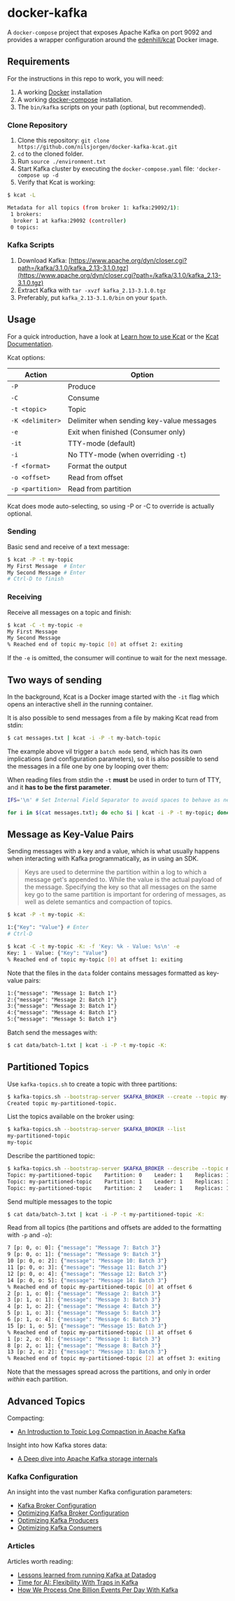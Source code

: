 # docker-kafka

A `docker-compose` project that exposes Apache Kafka on port 9092 and provides a wrapper configuration around the [edenhill/kcat](https://github.com/edenhill/kcat) Docker image.

## Requirements

For the instructions in this repo to work, you will need:

1. A working [Docker](docker) installation
2. A working [docker-compose](https://docs.docker.com/compose/) installation.
3. The `bin/kafka` scripts on your path (optional, but recommended).

### Clone Repository

1. Clone this repository: `git clone https://github.com/nilsjorgen/docker-kafka-kcat.git`
2. `cd` to the cloned folder.
3. Run `source ./environment.txt`
4. Start Kafka cluster by executing the `docker-compose.yaml` file: `'docker-compose up -d`
5. Verify that Kcat is  working:

```sh
$ kcat -L

Metadata for all topics (from broker 1: kafka:29092/1):
 1 brokers:
  broker 1 at kafka:29092 (controller)
 0 topics:
```

### Kafka Scripts

1. Download Kafka: [https://www.apache.org/dyn/closer.cgi?path=/kafka/3.1.0/kafka_2.13-3.1.0.tgz](https://www.apache.org/dyn/closer.cgi?path=/kafka/3.1.0/kafka_2.13-3.1.0.tgz)
2. Extract Kafka with `tar -xvzf kafka_2.13-3.1.0.tgz`
3. Preferably, put `kafka_2.13-3.1.0/bin` on your `$path`.

## Usage

For a quick introduction, have a look at [Learn how to use Kcat](https://dev.to/de_maric/learn-how-to-use-kafkacat-the-most-versatile-kafka-cli-client-1kb4) or the [Kcat Documentation](https://docs.confluent.io/platform/current/app-development/kafkacat-usage.html).

Kcat options:

| Action           | Option                                    |
| -----------------|-------------------------------------------|
| `-P`              | Produce                                   |
| `-C`              | Consume                                   |
| `-t <topic>`      | Topic                                     |
| `-K <delimiter>`  | Delimiter when sending key-value messages |
| `-e`              | Exit when finished (Consumer only)        |
| `-it`             | TTY-mode (default)                        |
| `-i`              | No TTY-mode (when overriding `-t`)        |
| `-f <format>`     | Format the output                         |
| `-o <offset>`     | Read from offset                          |
| `-p <partition>` | Read from partition                       |

Kcat does mode auto-selecting, so using -P or -C to override is actually optional.

### Sending

Basic send and receive of a text message:

```sh
$ kcat -P -t my-topic
My First Message  # Enter
My Second Message # Enter
# Ctrl-D to finish
```

### Receiving

Receive all messages on a topic and finish:

```sh
$ kcat -C -t my-topic -e
My First Message 
My Second Message 
% Reached end of topic my-topic [0] at offset 2: exiting
```

If the `-e` is omitted, the consumer will continue to wait for the next message.

## Two ways of sending

In the background, Kcat is a Docker image started with the `-it` flag which opens an interactive shell *in* the running container.

It is also possible to send messages from a file by making Kcat read from stdin:

```sh
$ cat messages.txt | kcat -i -P -t my-batch-topic
```

The example above vil trigger a `batch mode` send, which has its own implications (and configuration parameters), so it is also possible to send the messages in a file one by one by looping over them:

When reading files from stdin the `-t` **must** be used in order to turn of TTY, and it **has to be the first parameter**.

```sh
IFS='\n' # Set Internal Field Separator to avoid spaces to behave as newline (might depend on the shell).

for i in $(cat messages.txt); do echo $i | kcat -i -P -t my-topic; done
```

## Message as Key-Value Pairs

Sending messages with a key and a value, which is what usually happens when interacting with Kafka programmatically, as in using an SDK.

> Keys are used to determine the partition within a log to which a message get's appended to.
> While the value is the actual payload of the message. Specifying the key so that all
> messages on the same key go to the same partition is important for ordering of messages,
> as well as delete semantics and compaction of topics.

```sh
$ kcat -P -t my-topic -K:

1:{"Key": "Value"} # Enter
# Ctrl-D
```

```sh
$ kcat -C -t my-topic -K: -f 'Key: %k - Value: %s\n' -e
Key: 1 - Value: {"Key": "Value"}
% Reached end of topic my-topic [0] at offset 1: exiting
```

Note that the files in the `data` folder contains messages formatted as key-value pairs:

```txt
1:{"message": "Message 1: Batch 1"}
2:{"message": "Message 2: Batch 1"}
3:{"message": "Message 3: Batch 1"}
4:{"message": "Message 4: Batch 1"}
5:{"message": "Message 5: Batch 1"}
```

Batch send the messages with:

```sh
$ cat data/batch-1.txt | kcat -i -P -t my-topic -K:
```

## Partitioned Topics

Use `kafka-topics.sh` to create a topic with three partitions:

```sh
$ kafka-topics.sh --bootstrap-server $KAFKA_BROKER --create --topic my-partitioned-topic --partitions 3
Created topic my-partitioned-topic.
```

List the topics available on the broker using:

```sh
$ kafka-topics.sh --bootstrap-server $KAFKA_BROKER --list
my-partitioned-topic
my-topic
```

Describe the partitioned topic:

```sh
$ kafka-topics.sh --bootstrap-server $KAFKA_BROKER --describe --topic my-partitioned-topic
Topic: my-partitioned-topic    Partition: 0    Leader: 1    Replicas: 1    Isr: 1
Topic: my-partitioned-topic    Partition: 1    Leader: 1    Replicas: 1    Isr: 1
Topic: my-partitioned-topic    Partition: 2    Leader: 1    Replicas: 1    Isr: 1
```

Send multiple messages to the topic

```sh
$ cat data/batch-3.txt | kcat -i -P -t my-partitioned-topic -K:
```

Read from all topics (the partitions and offsets are added to the formatting with `-p` and `-o`):

```sh
7 [p: 0, o: 0]: {"message": "Message 7: Batch 3"}
9 [p: 0, o: 1]: {"message": "Message 9: Batch 3"}
10 [p: 0, o: 2]: {"message": "Message 10: Batch 3"}
11 [p: 0, o: 3]: {"message": "Message 11: Batch 3"}
12 [p: 0, o: 4]: {"message": "Message 12: Batch 3"}
14 [p: 0, o: 5]: {"message": "Message 14: Batch 3"}
% Reached end of topic my-partitioned-topic [0] at offset 6
2 [p: 1, o: 0]: {"message": "Message 2: Batch 3"}
3 [p: 1, o: 1]: {"message": "Message 3: Batch 3"}
4 [p: 1, o: 2]: {"message": "Message 4: Batch 3"}
5 [p: 1, o: 3]: {"message": "Message 5: Batch 3"}
6 [p: 1, o: 4]: {"message": "Message 6: Batch 3"}
15 [p: 1, o: 5]: {"message": "Message 15: Batch 3"}
% Reached end of topic my-partitioned-topic [1] at offset 6
1 [p: 2, o: 0]: {"message": "Message 1: Batch 3"}
8 [p: 2, o: 1]: {"message": "Message 8: Batch 3"}
13 [p: 2, o: 2]: {"message": "Message 13: Batch 3"}
% Reached end of topic my-partitioned-topic [2] at offset 3: exiting
```

Note that the messages spread across the partitions, and only in order *within* each partition.

## Advanced Topics

Compacting:

- [An Introduction to Topic Log Compaction in Apache Kafka](https://medium.com/swlh/introduction-to-topic-log-compaction-in-apache-kafka-3e4d4afd2262)

Insight into how Kafka stores data:

- [A Deep dive into Apache Kafka storage internals](https://strimzi.io/blog/2021/12/17/kafka-segment-retention/)

### Kafka Configuration

An insight into the vast number Kafka configuration parameters:

- [Kafka Broker Configuration](https://kafka.apache.org/081/documentation.html#configuration)
- [Optimizing Kafka Broker Configuration](https://strimzi.io/blog/2021/06/08/broker-tuning/)
- [Optimizing Kafka Producers](https://strimzi.io/blog/2020/10/15/producer-tuning/)
- [Optimizing Kafka Consumers](https://strimzi.io/blog/2021/01/07/consumer-tuning/)

### Articles

Articles worth reading:

- [Lessons learned from running Kafka at Datadog](https://www.datadoghq.com/blog/kafka-at-datadog/)
- [Time for AI: Flexibility With Traps in Kafka](https://synerise.com/blog/time-for-ai-flexibility-with-traps-in-kafka)
- [How We Process One Billion Events Per Day With Kafka](https://www.metarouter.io/blog-posts/how-we-process-one-billion-events-per-day-with-kafka)
